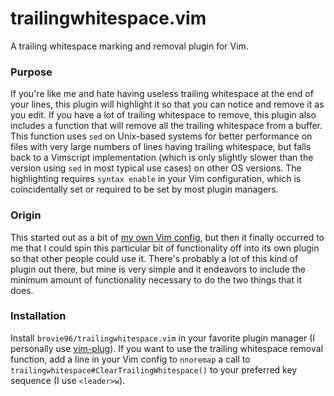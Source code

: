 # trailingwhitespace.vim
A trailing whitespace marking and removal plugin for Vim.

### Purpose
If you're like me and hate having useless trailing whitespace at the end of
your lines, this plugin will highlight it so that you can notice and remove it
as you edit. If you have a lot of trailing whitespace to remove, this plugin
also includes a function that will remove all the trailing whitespace from a
buffer. This function uses `sed` on Unix-based systems for better performance
on files with very large numbers of lines having trailing whitespace, but falls
back to a Vimscript implementation (which is only slightly slower than the
version using `sed` in most typical use cases) on other OS versions. The
highlighting requires `syntax enable` in your Vim configuration, which is
coincidentally set or required to be set by most plugin managers.

### Origin
This started out as a bit of [my own Vim config][my Vim config], but then it
finally occurred to me that I could spin this particular bit of functionality
off into its own plugin so that other people could use it. There's probably a
lot of this kind of plugin out there, but mine is very simple and it endeavors
to include the minimum amount of functionality necessary to do the two things
that it does.

### Installation
Install `brovie96/trailingwhitespace.vim` in your favorite plugin manager (I
personally use [vim-plug][vim-plug]). If you want to use the trailing
whitespace removal function, add a line in your Vim config to `nnoremap` a call
to `trailingwhitespace#ClearTrailingWhitespace()` to your preferred key
sequence (I use `<leader>w`).

[my Vim config]: https://github.com/brovie96/vimrc/
[vim-plug]: https://github.com/junegunn/vim-plug/
